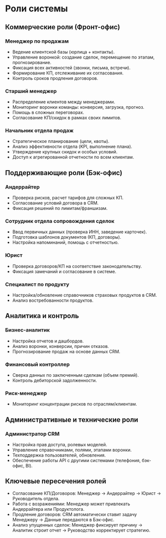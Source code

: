 # Роли системы



## Коммерческие роли (Фронт-офис)

### Менеджер по продажам
- Ведение клиентской базы (юрлица + контакты).
- Управление воронкой: создание сделок, перемещение по этапам, прогнозирование.
- Фиксация всех активностей (звонки, письма, встречи).
- Формирование КП, отслеживание их согласования.
- Контроль сроков продления договоров.

### Старший менеджер
- Распределение клиентов между менеджерами.
- Мониторинг воронки команды: конверсия, загрузка, прогноз.
- Помощь в сложных переговорах.
- Согласование КП/скидок в рамках своих лимитов.

### Начальник отдела продаж
- Стратегическое планирование (цели, квоты).
- Анализ эффективности отдела (KPI, выполнение плана).
- Утверждение крупных скидок и особых условий.
- Доступ к агрегированной отчетности по всем клиентам.



## Поддерживающие роли (Бэк-офис)

### Андеррайтер
- Проверка рисков, расчет тарифов для сложных КП.
- Согласование условий договора в CRM.
- Фиксация решений по лимитам/франшизам.

### Сотрудник отдела сопровождения сделок
- Ввод первичных данных (проверка ИНН, заведение карточек).
- Подготовка шаблонов документов (КП, договоры).
- Настройка напоминаний, помощь с отчетностью.

### Юрист
- Проверка договоров/КП на соответствие законодательству.
- Фиксация замечаний и согласование в системе.

### Специалист по продукту
- Настройка/обновление справочников страховых продуктов в CRM.
- Анализ востребованности продуктов.



## Аналитика и контроль

### Бизнес-аналитик
- Настройка отчетов и дашбордов.
- Анализ воронки, конверсии, причин отказов.
- Прогнозирование продаж на основе данных CRM.

### Финансовый контроллер
- Сверка данных по заключенным сделкам (объем премий).
- Контроль дебиторской задолженности.

### Риск-менеджер
- Мониторинг концентрации рисков по отраслям/клиентам.



## Административные и технические роли

### Администратор CRM
- Настройка прав доступа, ролевых моделей.
- Управление справочниками, полями, этапами воронки.
- Техподдержка пользователей, обновления.
- Обеспечение работы API с другими системами (телефония, бэк-офис, BI).



## Ключевые пересечения ролей

- Согласование КП/Договоров: Менеджер → Андеррайтер → Юрист → Руководитель отдела.
- Работа с возражениями: Менеджер может привлекать Андеррайтера или Продуктолога.
- Продление договоров: CRM автоматически ставит задачу Менеджеру → Данные передаются в Бэк-офис.
- Анализ упущенных сделок: Менеджер фиксирует причину → Аналитик строит отчет → Руководство корректирует стратегию.
